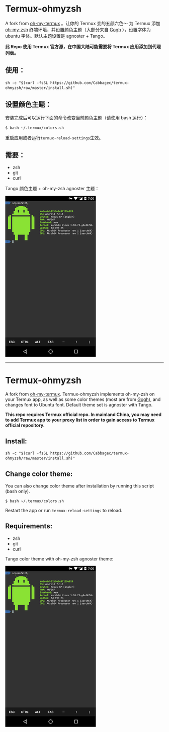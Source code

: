 # Termux-ohmyzsh

A fork from [oh-my-termux](https://github.com/4679/oh-my-termux) 。让你的 Termux 变的五颜六色～
为 Termux 添加 [oh-my-zsh](https://github.com/robbyrussell/oh-my-zsh) 终端环境，并设置颜色主题（大部分来自 [Gogh](https://github.com/Mayccoll/Gogh) ），设置字体为 ubuntu 字体。默认主题设置是 agnoster + Tango。

**此 Repo 使用 Termux 官方源，在中国大陆可能需要将 Termux 应用添加到代理列表。**
## 使用：
```shell
sh -c "$(curl -fsSL https://github.com/Cabbagec/termux-ohmyzsh/raw/master/install.sh)"
```

## 设置颜色主题：
安装完成后可以运行下面的命令改变当前颜色主题（请使用 bash 运行）：
```shell
$ bash ~/.termux/colors.sh
```
重启应用或者运行`termux-reload-settings`生效。

## 需要：
 - zsh
 - git
 - curl

Tango 颜色主题 + oh-my-zsh agnoster 主题：

![](./termux-ohmyzsh.png)
- - - 

# Termux-ohmyzsh

A fork from [oh-my-termux](https://github.com/4679/oh-my-termux). Termux-ohmyzsh implements oh-my-zsh on your Termux app, as well as some color themes (most are from [Gogh](https://github.com/Mayccoll/Gogh)), and changes font to Ubuntu font. Default theme set is agnoster with Tango.



**This repo requires Termux official repo. In mainland China, you may need to add Termux app to your proxy list in order to gain access to Termux official repository.**

## Install:
```shell
sh -c "$(curl -fsSL https://github.com/Cabbagec/termux-ohmyzsh/raw/master/install.sh)"
```

## Change color theme:
You can also change color theme after installation by running this script (bash only).
```shell
$ bash ~/.termux/colors.sh
```
Restart the app or run `termux-reload-settings` to reload.

## Requirements:
 - zsh
 - git 
 - curl

Tango color theme with oh-my-zsh agnoster theme:

![](./termux-ohmyzsh.png)